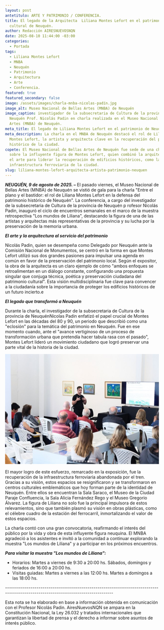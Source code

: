 ```yaml
---
layout: post
antetitulo: ARTE Y PATRIMONIO / CONFERENCIA.
title: El legado de la Arquitecta  Liliana Montes Lefort en el patrimonio
  cultural de Neuquén.
author: Redacción AIRESNUEVOSNQN
date: 2025-08-10 11:44:00 -03:00
categories:
  - Portada
tags:
  - Liliana Montes Lefort
  - MNBA
  - Neuquén
  - Patrimonio
  - Arquitectura
  - Arte
  - Conferencia.
featured: true
featured_secondary: false
image: /assets/images/charla-mnba-nicolas-padín.jpg
image_alt: Museo Nacional de Bellas Artes (MNBA) de Neuquén
image_caption: investigador de la subsecretaria de Cultura de la provincia de
  Neuquén Prof. Nicolás Padin en charla realizada en el Museo Nacional de Bellas
  Artes (MNBA) de Neuquén.
meta_title: El legado de Liliana Montes Lefort en el patrimonio de Neuquén.
meta_description: La charla en el MNBA de Neuquén destacó el rol de Liliana
  Montes Lefort, la artista y arquitecta clave en la recuperación del patrimonio
  histórico de la ciudad.
copete: El Museo Nacional de Bellas Artes de Neuquén fue sede de una charla
  sobre la influyente figura de Montes Lefort, quien combinó la arquitectura y
  el arte para liderar la recuperación de edificios históricos, como la
  infraestructura ferroviaria de la ciudad.
slug: liliana-montes-lefort-arquitecta-artista-patrimonio-neuquen
---
```

***NEUQUÉN, 9 de agosto de 2025. –*** El pasado viernes, el Museo Nacional de Bellas Artes (MNBA) de Neuquén se vistió de gala para la charla "Entre el plano y el bastidor: el rol de Liliana Montes Lefort en la defensa del patrimonio histórico de Neuquén". La conferencia, a cargo del investigador de la subsecretaria de Cultura de la provincia de Neuquén p rofesor Nicolás Padin, inauguró el ciclo de encuentros semanales en el marco de la muestra retrospectiva "Los mundos de Liliana", destacando la figura de una de las artistas y arquitectas más representativas de la provincia y su lucha por la preservación de la memoria urbana.

***El arte y la arquitectura al servicio del patrimonio***

Nicolás Padin, quien se desempeña como Delegado por Neuquén ante la Comisión Nacional de Monumentos, se centró en la forma en que Montes Lefort utilizó sus dos grandes pasiones para impulsar una agenda en común en favor de la preservación del patrimonio local. Según el expositor, la obra de la arquitecta es un claro ejemplo de cómo "ambos enfoques se retroalimentan en un diálogo constante, configurando una propuesta singular que conjuga técnica, poética y preservación ciudadana del patrimonio cultural". Esta visión multidisciplinaria fue clave para convencer a la ciudadanía sobre la importancia de proteger los edificios históricos de un futuro incierto.e 

***El legado que transformó a Neuquén***

Durante la charla, el investigador de la subsecretaria de Cultura de la provincia de NeuquénNicolas     Padin enfatizó el papel crucial de Montes Lefort en las décadas del 80 y 90, un periodo que describió como una "eclosión" para la temática del patrimonio en Neuquén. Fue en ese momento cuando, ante el "avance vertiginoso de un proceso de transformación urbana que pretendía hacer tabula rasa con el pasado", Montes Lefort lideró un movimiento ciudadano que logró preservar una parte vital de la historia de la ciudad.

![](/assets/images/nicolas-padin-charla-mnba.jpg)

El mayor logro de este esfuerzo, remarcado en la exposición, fue la recuperación de la infraestructura ferroviaria abandonada por el tren. Gracias a su visión, estos espacios se resignificaron y se transformaron en centros culturales emblemáticos que hoy forman parte de la identidad de Neuquén. Entre ellos se encuentran la Sala Saraco, el Museo de la Ciudad Paraje Confluencia, la Sala Alicia Fernández Rego y el Museo Gregorio Álvarez. La figura de Liliana no solo fue la principal impulsora de estos relevamientos, sino que también plasmó su visión en obras plásticas, como el célebre cuadro de la estación del ferrocarril, inmortalizando el valor de estos espacios.

La charla contó con una gran convocatoria, reafirmando el interés del público por la vida y obra de esta influyente figura neuquina. El MNBA agradeció a los asistentes e invitó a la comunidad a continuar explorando la muestra "Los mundos de Liliana" y a participar en los próximos encuentros.

***Para visitar la muestra "Los mundos de Liliana":***

* Horarios: Martes a viernes de 9:30 a 20:00 hs. Sábados, domingos y feriados de 16:00 a 20:00 hs.
* Visitas guiadas: Martes a viernes a las 12:00 hs. Martes a domingos a las 18:00 hs.

\-------------------------------------------------------------------------------------------------------------------------------------

Esta nota se ha elaborado en base a información obtenida en comunicación con el Profesor Nicolás Padin. AiresNuevosNQN se ampara en la Constitución Nacional, la Ley 26.032 y tratados internacionales que garantizan la libertad de prensa y el derecho a informar sobre asuntos de interés público.
